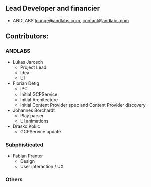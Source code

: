 ## Lead Developer and financier

* ANDLABS <lounge@andlabs.com>, <contact@andlabs.com>

## Contributors:

### ANDLABS
* Lukas Jarosch
  * Project Lead
  * Idea
  * UI
* Florian Detig
  * IPC
  * Initial GCPService
  * Initial Architecture
  * Initial Content Provider spec and Content Provider discovery
* Johannes Borchardt
  * Play parser
  * UI animations
* Drasko Kokic
  * GCPService update

### Subphisticated
* Fabian Pranter
  * Design
  * User interaction / UX

### Others